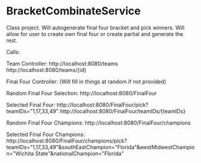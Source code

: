 BracketCombinateService
=======================

Class project. Will autogenerate final four bracket and pick winners. Will allow for user to create own final four or create partial and generate the rest.

Calls:

Team Controller:
http://localhost:8080/teams
http://localhost:8080/teams/{id}

Final Four Controller:
(Will fill in things at random if not provided)

Random Final Four Selection:
http://localhost:8080/FinalFour

Selected Final Four:
http://localhost:8080/FinalFour/pick?teamIDs="1,17,33,49"
http://localhost:8080/FinalFour/teamIDs/{teamIDs}

Random Final Four Champions:
http://localhost:8080/FinalFour/champions

Selected Final Four Champions:
http://localhost:8080/FinalFour/champions/pick?teamIDs="1,17,33,49"&southEastChampion="Florida"&westMidwestChampion="Wichita State"&nationalChampion="Florida"